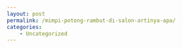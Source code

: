 ```yaml
---
layout: post
permalink: /mimpi-potong-rambut-di-salon-artinya-apa/
categories:
    - Uncategorized
---
```



